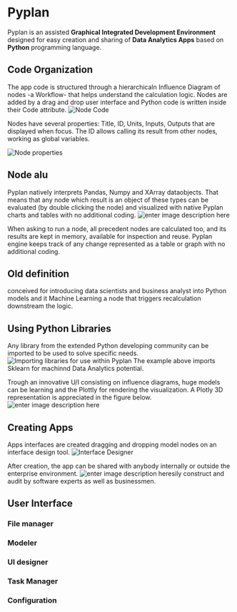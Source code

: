 # **Pyplan**
Pyplan is an assisted **Graphical Integrated Development Environment** designed for easy creation and sharing of **Data Analytics Apps** based on **Python** programming language.

## **Code Organization**
The app code is structured through a hierarchicaln Influence Diagram of nodes -a Workflow- that helps understand the calculation logic.
Nodes are added by a drag and drop user interface and Python code is written inside their Code attribute. 
![Node Code](http://img.pyplan.org/index_node_code.png)

Nodes have several properties: Title, ID, Units, Inputs, Outputs that are displayed when focus. 
The ID allows calling its result from other nodes, working as global variables.

![Node properties](http://img.pyplan.org/index_node_properties1.png)


## **Node alu**

Pyplan natively interprets Pandas, Numpy and XArray dataobjects. That means that any node which result is an object of these types can be evaluated (by double clicking the node) and visualized with native Pyplan charts and tables with no additional coding.
![enter image description here](http://img.pyplan.org/index_node_result1.png)

When asking to run a node, all precedent nodes are calculated too, and its results are kept in memory, available for inspection and reuse. Pyplan engine keeps track of any change represented as a table or graph with no additional coding.


## Old definition
conceived for introducing data scientists and business analyst into Python models and it Machine Learning a node that triggers recalculation downstream the logic.

## **Using Python Libraries**
Any library from the extended Python developing community can be imported to be used to solve specific needs.
![Importing libraries for use within Pyplan](http://img.pyplan.org/index_import_lib.png)
The example above imports Sklearn for machinnd Data Analytics potential.

Trough an innovative U/I consisting on influence diagrams, huge models can be learning and the Plottly for rendering the visualization. A Plotly 3D representation is appreciated in the figure below.
![enter image description here](http://img.pyplan.org/index_plotly_graph.png)

## **Creating Apps**
Apps interfaces are created dragging and dropping model nodes on an interface design tool.
![Interface Designer](http://img.pyplan.org/index_new_interface2.png)

After creation, the app can be shared with anybody internally or outside the enterprise environment.
![enter image description here](http://img.pyplan.org/index_share_app_ext.png)sily construct and audit by software experts as well as businessmen.




## User Interface
### File manager
### Modeler
### UI designer
### Task Manager
### Configuration








<!--stackedit_data:
eyJoaXN0b3J5IjpbMTc2ODk1MTQ3LDE5NTc3MDA1NDQsLTQ3ND
cyNDExMSwxMzcwNDczNTEzLDIwMzIyNzYxMDEsMTEyNDgyMzQ2
Niw0MTIwODEyMjAsLTExMzM5OTA1NzAsNjI4MDYyMTk5LC0xNz
A2NzQ1NDE3LC0xODY5Mjc5NDIsODc4OTk1NDgsLTIwNjgzNTIw
MzcsODAwNTI5MjAyLDE3NzU0MDg0MCwtMTQ4MzQ3NTYxMywtMT
gwMDMxNDgyMywxOTc0NDczNTg1LC0xOTgyODI2MjU2LC0yNDEz
Njk5MzldfQ==
-->
